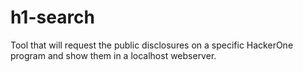 # h1-search
Tool that will request the public disclosures on a specific HackerOne program and show them in a localhost webserver.
